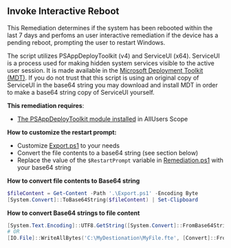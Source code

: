 ## Invoke Interactive Reboot
This Remediation determines if the system has been rebooted within the last 7 days and perfoms an user interactive remediation if the device has a pending reboot, prompting the user to restart Windows.

The script utilizes PSAppDeployToolkit (v4) and ServiceUI (x64). ServiceUI is a process used for making hidden system services visible to the active user session. It is made available in the [Microsoft Deployment Toolkit (MDT)](https://www.microsoft.com/en-us/download/details.aspx?id=54259). If you do not trust that this script is using an original copy of ServiceUI in the base64 string you may download and install MDT in order to make a base64 string copy of ServiceUI yourself.

**This remediation requires**:
- [The PSAppDeployToolkit module installed](../PSAppDeployToolkit%20v4%20Enablement/) in AllUsers  Scope

**How to customize the restart prompt:**
- Customize [Export.ps1](./Export.ps1) to your needs
- Convert the file contents to a base64 string (see section below)
- Replace the value of the `$RestartPrompt` variable in [Remediation.ps1](./Remediation.ps1) with your base64 string

**How to convert file contents to Base64 string**
``` PowerShell
$fileContent = Get-Content -Path '.\Export.ps1' -Encoding Byte
[System.Convert]::ToBase64String($fileContent) | Set-Clipboard
```

**How to convert Base64 strings to file content**
``` PowerShell
[System.Text.Encoding]::UTF8.GetString([System.Convert]::FromBase64String($MyBase64String)) | Set-Content -Path "C:\MyDestionation\MyFile.fte" -Encoding UTF8
# OR
[IO.File]::WriteAllBytes('C:\MyDestionation\MyFile.fte', [Convert]::FromBase64String($MyBase64String))
```
